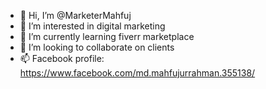 - 👋 Hi, I’m @MarketerMahfuj
- 👀 I’m interested in digital marketing
- 🌱 I’m currently learning fiverr marketplace
- 💞️ I’m looking to collaborate on clients
- 📫 Facebook profile: https://www.facebook.com/md.mahfujurrahman.355138/

<!---
MarketerMahfuj/MarketerMahfuj is a ✨ special ✨ repository because its `README.md` (this file) appears on your GitHub profile.
You can click the Preview link to take a look at your changes.
--->
